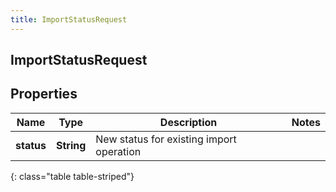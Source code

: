 ```yaml
---
title: ImportStatusRequest
---
```

## ImportStatusRequest


## Properties

| Name | Type | Description | Notes |
| ------------ | ------------- | ------------- | ------------- |
| **status** | <!----><!---->**String**<!----> | New status for existing import operation |  |
{: class="table table-striped"}



